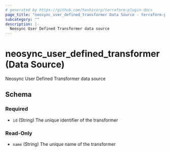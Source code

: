 ```yaml
---
# generated by https://github.com/hashicorp/terraform-plugin-docs
page_title: "neosync_user_defined_transformer Data Source - terraform-provider-neosync"
subcategory: ""
description: |-
  Neosync User Defined Transformer data source
---
```


# neosync_user_defined_transformer (Data Source)

Neosync User Defined Transformer data source



<!-- schema generated by tfplugindocs -->
## Schema

### Required

- `id` (String) The unique identifier of the transformer

### Read-Only

- `name` (String) The unique name of the transformer
